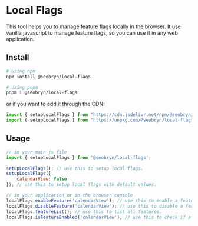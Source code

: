 # Local Flags

This tool helps you to manage feature flags locally in the browser. It use vanilla javascript to manage feature flags, so you can use it in any web application.

## Install

```bash
# Using npm
npm install @seobryn/local-flags

# Using pnpm
pnpm i @seobryn/local-flags
```

or if you want to add it through the CDN:
```js
import { setupLocalFlags } from "https://cdn.jsdelivr.net/npm/@seobryn/local-flags@latest/index.mjs"
import { setupLocalFlags } from "https://unpkg.com/@seobryn/local-flags@1.0.9/index.mjs"
```

## Usage

```js
// in your main js file
import { setupLocalFlags } from '@seobryn/local-flags';

setupLocalFlags(); // use this to setup local flags.
setupLocalFlags({
    calendarView: false
}); // use this to setup local flags with default values.
```

```js
// in your application or in the browser console
localFlags.enableFeature('calendarView'); // use this to enable a feature.
localFlags.disableFeature('calendarView'); // use this to disable a feature.
localFlags.featureList(); // use this to list all features.
localFlags.isFeatureEnabled('calendarView'); // use this to check if a feature is enabled.
```
